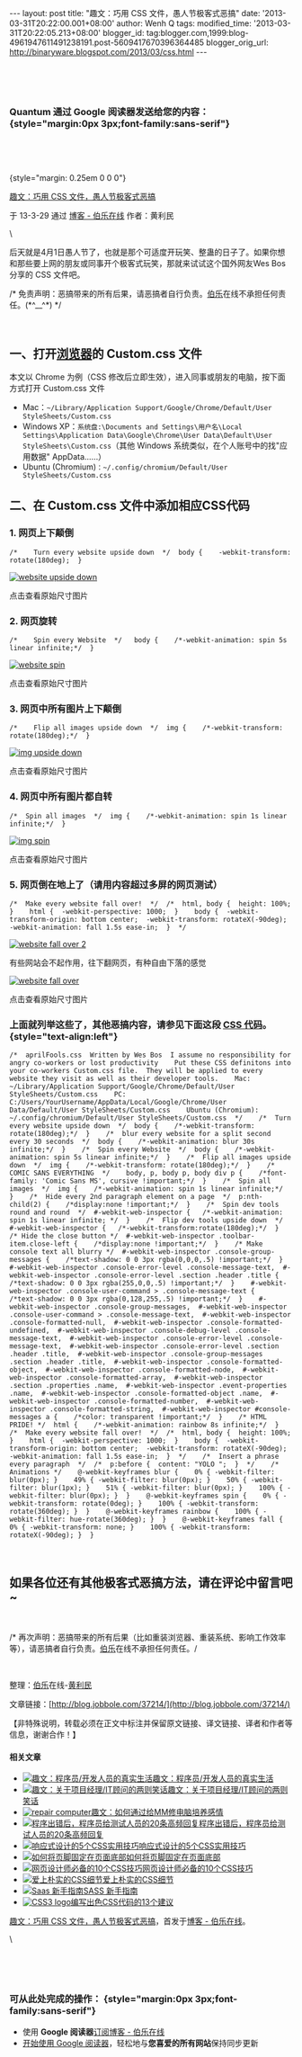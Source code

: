 --- layout: post title: "趣文：巧用 CSS 文件，愚人节极客式恶搞" date:
'2013-03-31T20:22:00.001+08:00' author: Wenh Q tags: modified\_time:
'2013-03-31T20:22:05.213+08:00' blogger\_id:
tag:blogger.com,1999:blog-4961947611491238191.post-5609417670396364485
blogger\_orig\_url: http://binaryware.blogspot.com/2013/03/css.html ---

 

 

### Quantum 通过 Google 阅读器发送给您的内容： {style="margin:0px 3px;font-family:sans-serif"}

 

 

 {style="margin: 0.25em 0 0 0"}

[趣文：巧用 CSS
文件，愚人节极客式恶搞](http://blog.jobbole.com/37214/?utm_source=rss&utm_medium=rss&utm_campaign=%25e8%25b6%25a3%25e6%2596%2587%25ef%25bc%259aaprilfools-css-%25e6%2584%259a%25e4%25ba%25ba%25e8%258a%2582%25e7%2589%25b9%25e7%2594%25a8-css-%25e6%2596%2587%25e4%25bb%25b6)

于 13-3-29 通过 [博客 - 伯乐在线](http://blog.jobbole.com) 作者：黄利民

\

后天就是4月1日愚人节了，也就是那个可适度开玩笑、整蛊的日子了。如果你想和那些要上网的朋友或同事开个极客式玩笑，那就来试试这个国外网友Wes
Bos分享的 CSS 文件吧。

/\*
免责声明：恶搞带来的所有后果，请恶搞者自行负责。[伯乐](http://www.jobbole.com "伯乐")在线不承担任何责任。(\*\^\_\_\^\*)
\*/

 

一、打开[浏览器](http://blog.jobbole.com/12749/ "浏览器")的 Custom.css 文件
---------------------------------------------------------------------------

本文以 Chrome 为例（CSS
修改后立即生效），进入同事或朋友的电脑，按下面方式打开 Custom.css 文件

-   Mac：`~/Library/Application Support/Google/Chrome/Default/User StyleSheets/Custom.css`
-   Windows
    XP：`系统盘:\Documents and Settings\用户名\Local Settings\Application Data\Google\Chrome\User Data\Default\User StyleSheets\Custom.css`（其他
    Windows 系统类似，在个人账号中的找"应用数据" AppData……）
-   Ubuntu
    (Chromium)`：~/.config/chromium/Default/User StyleSheets/Custom.css`

二、在 Custom.css 文件中添加相应CSS代码
---------------------------------------

### 1. 网页上下颠倒

    /*    Turn every website upside down  */  body {    -webkit-transform: rotate(180deg);  }

[![website upside
down](http://blog.jobbole.com/wp-content/uploads/2013/03/website-upside-down.png "website upside down")](http://blog.jobbole.com/wp-content/uploads/2013/03/website-upside-down.png "website upside down")

点击查看原始尺寸图片

### 2. 网页旋转

    /*    Spin every Website  */   body {    /*-webkit-animation: spin 5s linear infinite;*/  }

[![website
spin](http://blog.jobbole.com/wp-content/uploads/2013/03/website-spin.png "website spin")](http://blog.jobbole.com/wp-content/uploads/2013/03/website-spin.png "website spin")

点击查看原始尺寸图片

### 3. 网页中所有图片上下颠倒

    /*    Flip all images upside down  */  img {    /*-webkit-transform: rotate(180deg);*/  }

[![img upside
down](http://blog.jobbole.com/wp-content/uploads/2013/03/img-upside-down.png "img upside down")](http://blog.jobbole.com/wp-content/uploads/2013/03/img-upside-down.png "img upside down")

点击查看原始尺寸图片

### 4. 网页中所有图片都自转

    /*  Spin all images  */  img {    /*-webkit-animation: spin 1s linear infinite;*/  }

[![img
spin](http://blog.jobbole.com/wp-content/uploads/2013/03/img-spin.png "img spin")](http://blog.jobbole.com/wp-content/uploads/2013/03/img-spin.png "img spin")

点击查看原始尺寸图片

### 5. 网页倒在地上了（请用内容超过多屏的网页测试）

    /*  Make every website fall over!  */  /*  html, body {  height: 100%;  }    html {  -webkit-perspective: 1000;  }    body {  -webkit-transform-origin: bottom center;  -webkit-transform: rotateX(-90deg);  -webkit-animation: fall 1.5s ease-in;  }  */

[![website fall over
2](http://blog.jobbole.com/wp-content/uploads/2013/03/website-fall-over-2.png "website fall over 2")](http://blog.jobbole.com/wp-content/uploads/2013/03/website-fall-over-2.png "website fall over 2")

有些网站会不起作用，往下翻网页，有种自由下落的感觉

[![website fall
over](http://blog.jobbole.com/wp-content/uploads/2013/03/website-fall-over.png "website fall over")](http://blog.jobbole.com/wp-content/uploads/2013/03/website-fall-over.png "website fall over")

点击查看原始尺寸图片

### 上面就列举这些了，其他恶搞内容，请参见下面这段 [CSS 代码](https://github.com/wesbos/aprilFools.css/blob/master/aprilFools.css)。 {style="text-align:left"}

    /*  aprilFools.css  Written by Wes Bos  I assume no responsibility for angry co-workers or lost productivity    Put these CSS definitons into your co-workers Custom.css file.  They will be applied to every website they visit as well as their developer tools.    Mac: ~/Library/Application Support/Google/Chrome/Default/User StyleSheets/Custom.css    PC: C:/Users/YourUsername/AppData/Local/Google/Chrome/User Data/Default/User StyleSheets/Custom.css    Ubuntu (Chromium): ~/.config/chromium/Default/User StyleSheets/Custom.css  */    /*  Turn every website upside down  */  body {    /*-webkit-transform: rotate(180deg);*/  }    /*  blur every website for a split second every 30 seconds  */  body {    /*-webkit-animation: blur 30s infinite;*/  }    /*  Spin every Website  */  body {    /*-webkit-animation: spin 5s linear infinite;*/  }    /*  Flip all images upside down  */  img {    /*-webkit-transform: rotate(180deg);*/  }    /*  COMIC SANS EVERYTHING  */    body, p, body p, body div p {    /*font-family: 'Comic Sans MS', cursive !important;*/  }    /*  Spin all images  */  img {    /*-webkit-animation: spin 1s linear infinite;*/  }    /*  Hide every 2nd paragraph element on a page  */  p:nth-child(2) {    /*display:none !important;*/  }    /*  Spin dev tools round and round  */  #-webkit-web-inspector {   /*-webkit-animation: spin 1s linear infinite; */  }    /*  Flip dev tools upside down  */  #-webkit-web-inspector {   /*-webkit-transform:rotate(180deg);*/  }    /* Hide the close button */  #-webkit-web-inspector .toolbar-item.close-left {    /*display:none !important;*/  }    /* Make console text all blurry */  #-webkit-web-inspector .console-group-messages {    /*text-shadow: 0 0 3px rgba(0,0,0,.5) !important;*/  }    #-webkit-web-inspector .console-error-level .console-message-text,  #-webkit-web-inspector .console-error-level .section .header .title {    /*text-shadow: 0 0 3px rgba(255,0,0,.5) !important;*/  }    #-webkit-web-inspector .console-user-command > .console-message-text {    /*text-shadow: 0 0 3px rgba(0,128,255,.5) !important;*/  }    #-webkit-web-inspector .console-group-messages,  #-webkit-web-inspector .console-user-command > .console-message-text,  #-webkit-web-inspector .console-formatted-null,  #-webkit-web-inspector .console-formatted-undefined,  #-webkit-web-inspector .console-debug-level .console-message-text,  #-webkit-web-inspector .console-error-level .console-message-text,  #-webkit-web-inspector .console-error-level .section .header .title,  #-webkit-web-inspector .console-group-messages .section .header .title,  #-webkit-web-inspector .console-formatted-object,  #-webkit-web-inspector .console-formatted-node,  #-webkit-web-inspector .console-formatted-array,  #-webkit-web-inspector .section .properties .name,  #-webkit-web-inspector .event-properties .name,  #-webkit-web-inspector .console-formatted-object .name,  #-webkit-web-inspector .console-formatted-number,  #-webkit-web-inspector .console-formatted-string,  #-webkit-web-inspector #console-messages a {    /*color: transparent !important;*/  }    /* HTML PRIDE! */  html {    /*-webkit-animation: rainbow 8s infinite;*/  }    /*  Make every website fall over!  */  /*  html, body {  height: 100%;  }    html {  -webkit-perspective: 1000;  }    body {  -webkit-transform-origin: bottom center;  -webkit-transform: rotateX(-90deg);  -webkit-animation: fall 1.5s ease-in;  }  */    /*  Insert a phrase every paragraph  */  /*  p:before {  content: "YOLO ";  }  */    /* Animations */    @-webkit-keyframes blur {    0% { -webkit-filter: blur(0px); }    49% { -webkit-filter: blur(0px); }    50% { -webkit-filter: blur(1px); }    51% { -webkit-filter: blur(0px); }    100% { -webkit-filter: blur(0px); }  }    @-webkit-keyframes spin {    0% { -webkit-transform: rotate(0deg); }    100% { -webkit-transform: rotate(360deg); }  }    @-webkit-keyframes rainbow {    100% { -webkit-filter: hue-rotate(360deg); }  }    @-webkit-keyframes fall {    0% { -webkit-transform: none; }    100% { -webkit-transform: rotateX(-90deg); }  }

 

如果各位还有其他极客式恶搞方法，请在评论中留言吧\~
--------------------------------------------------

 

/\*
再次声明：恶搞带来的所有后果（比如重装浏览器、重装系统、影响工作效率等），请恶搞者自行负责。[伯乐](http://www.jobbole.com "伯乐")在线不承担任何责任。/

 

整理：[伯乐](http://www.jobbole.com "伯乐")在线-[黄利民](http://blog.jobbole.com/author/%e9%bb%84%e5%88%a9%e6%b0%91/)

文章链接：[http://blog.jobbole.com/37214/](http://blog.jobbole.com/37214/)

【非特殊说明，转载必须在正文中标注并保留原文链接、译文链接、译者和作者等信息，谢谢合作！】

#### 相关文章

-   [![趣文：程序员/开发人员的真实生活](http://blog.jobbole.com/wp-content/uploads/2013/03/7cc829d3jw1e2ro081e7qg4-150x150.gif)](http://blog.jobbole.com/33686/)[趣文：程序员/开发人员的真实生活](http://blog.jobbole.com/33686/)
-   [![趣文：关于项目经理/IT顾问的两则笑话](http://blog.jobbole.com/wp-content/uploads/2013/02/team-management-logo4-150x150.jpg)](http://blog.jobbole.com/31351/)[趣文：关于项目经理/IT顾问的两则笑话](http://blog.jobbole.com/31351/)
-   [![repair
    computer](http://blog.jobbole.com/wp-content/uploads/2013/03/repair-computer-150x150.jpg)](http://blog.jobbole.com/36873/)[趣文：如何通过给MM修电脑培养感情](http://blog.jobbole.com/36873/)
-   [![程序出错后，程序员给测试人员的20条高频回复](http://blog.jobbole.com/wp-content/uploads/2012/06/real-programmers-code-in-binary.jpg)](http://blog.jobbole.com/606/)[程序出错后，程序员给测试人员的20条高频回复](http://blog.jobbole.com/606/)
-   [![响应式设计的5个CSS实用技巧](http://blog.jobbole.com/wp-content/uploads/2012/05/5-Useful-CSS-Tricks-for-Responsive-Design1-150x150.png)](http://blog.jobbole.com/20264/)[响应式设计的5个CSS实用技巧](http://blog.jobbole.com/20264/)
-   [![如何将页脚固定在页面底部](http://blog.jobbole.com/wp-content/uploads/2011/12/stickyfooter-150x150.png)](http://blog.jobbole.com/10408/)[如何将页脚固定在页面底部](http://blog.jobbole.com/10408/)
-   [![网页设计师必备的10个CSS技巧](http://blog.jobbole.com/wp-content/uploads/2011/11/CSS3-logo-300%C3%97300.jpg)](http://blog.jobbole.com/24845/)[网页设计师必备的10个CSS技巧](http://blog.jobbole.com/24845/)
-   [![爱上朴实的CSS细节](http://blog.jobbole.com/wp-content/uploads/2012/09/love-the-boring-bits-of-css-150x150.jpg)](http://blog.jobbole.com/28088/)[爱上朴实的CSS细节](http://blog.jobbole.com/28088/)
-   [![Saas
    新手指南](http://blog.jobbole.com/wp-content/uploads/2013/01/css-150x150.jpg)](http://blog.jobbole.com/32741/)[SASS
    新手指南](http://blog.jobbole.com/32741/)
-   [![CSS3
    logo](http://blog.jobbole.com/wp-content/uploads/2011/12/CSS3-logo-150x150.png)](http://blog.jobbole.com/8966/)[编写出色CSS代码的13个建议](http://blog.jobbole.com/8966/)

[趣文：巧用 CSS
文件，愚人节极客式恶搞](http://blog.jobbole.com/37214/)，首发于[博客 -
伯乐在线](http://blog.jobbole.com)。

\

 

 

### 可从此处完成的操作： {style="margin:0px 3px;font-family:sans-serif"}

-   使用 **Google 阅读器**[订阅博客 -
    伯乐在线](http://www.google.com/reader/view/feed%2Fhttp%3A%2F%2Fblog.jobbole.com%2Ffeed%2F?source=email)
-   [开始使用 Google
    阅读器](http://www.google.com/reader/?source=email)，轻松地与**您喜爱的所有网站**保持同步更新

 

 
